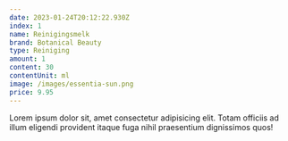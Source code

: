 ```yaml
---
date: 2023-01-24T20:12:22.930Z
index: 1
name: Reinigingsmelk
brand: Botanical Beauty
type: Reiniging
amount: 1
content: 30
contentUnit: ml
image: /images/essentia-sun.png
price: 9.95
---
```

Lorem ipsum dolor sit, amet consectetur adipisicing elit. Totam officiis ad illum eligendi provident itaque fuga nihil praesentium dignissimos quos!